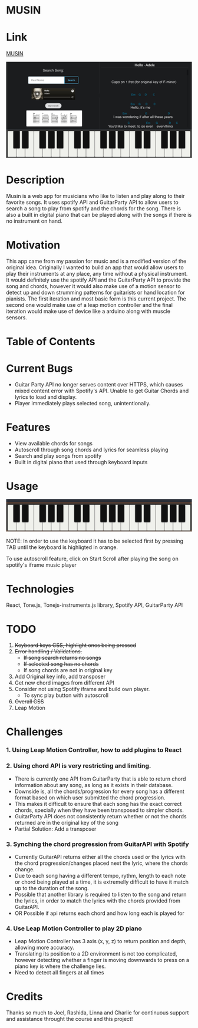 # MUSIN

# Link

[MUSIN](https://victorzw895.github.io/musin/)

![Musin](./public/Musin.jpg "Musin")

# Description

Musin is a web app for musicians who like to listen and play along to their favorite songs. It uses spotify API and GuitarParty API to allow users to search a song to play from spotify and the chords for the song.
There is also a built in digital piano that can be played along with the songs if there is no instrument on hand.

# Motivation

This app came from my passion for music and is a modified version of the original idea. Originally I wanted to build an app that would allow users to play their instruments at any place, any time without a physical instrument.
It would definitely use the spotify API and the GuitarParty API to provide the song and chords, however it would also make use of a motion sensor to detect up and down strumming patterns for guitarists or hand location for pianists.
The first iteration and most basic form is this current project. The second one would make use of a leap motion controller and the final iteration would make use of device like a arduino along with muscle sensors.

# Table of Contents

# Current Bugs

- Guitar Party API no longer serves content over HTTPS, which causes mixed content error with Spotify's API. Unable to get Guitar Chords and lyrics to load and display.
- Player immediately plays selected song, unintentionally.

# Features

- View available chords for songs
- Autoscroll through song chords and lyrics for seamless playing
- Search and play songs from spotify
- Built in digital piano that used through keyboard inputs

# Usage

![Select keyboard](./public/highlighted-piano.jpg "Select Keyboard")

NOTE: In order to use the keyboard it has to be selected first by pressing TAB until the keyboard is highligted in orange.

To use autoscroll feature, click on Start Scroll after playing the song on spotify's iframe music player

# Technologies

React, Tone.js, Tonejs-instruments.js library, Spotify API, GuitarParty API

# TODO

1. ~~Keyboard keys CSS, highlight ones being pressed~~
2. ~~Error handling / Validations.~~
   - ~~If song search returns no songs~~
   - ~~If selected song has no chords~~
   - If song chords are not in original key
3. Add Original key info, add transposer
4. Get new chord images from different API
5. Consider not using Spotify iframe and build own player.
   - To sync play button with autoscroll
6. ~~Overall CSS~~
7. Leap Motion

# Challenges

### 1. Using Leap Motion Controller, how to add plugins to React

### 2. Using chord API is very restricting and limiting.

- There is currently one API from GuitarParty that is able to return chord information about any song, as long as it exists in their database.
- Downside is, all the chords/progression for every song has a different format based on which user submitted the chord progression.
- This makes it difficult to ensure that each song has the exact correct chords, specially when they have been transposed to simpler chords.
- GuitarParty API does not consistently return whether or not the chords returned are in the original key of the song
- Partial Solution: Add a transposer

### 3. Synching the chord progression from GuitarAPI with Spotify

- Currently GuitarAPI returns either all the chords used or the lyrics with the chord progression/changes placed next the lyric, where the chords change.
- Due to each song having a different tempo, rythm, length to each note or chord being played at a time, it is extremelly difficult to have it match up to the duration of the song.
- Possible that another library is required to listen to the song and return the lyrics, in order to match the lyrics with the chords provided from GuitarAPI.
- OR Possible if api returns each chord and how long each is played for

### 4. Use Leap Motion Controller to play 2D piano

- Leap Motion Controller has 3 axis (x, y, z) to return position and depth, allowing more accuracy.
- Translating its position to a 2D environment is not too complicated, however detecting whether a finger is moving downwards to press on a piano key is where the challenge lies.
- Need to detect all fingers at all times

# Credits

Thanks so much to Joel, Rashida, Linna and Charlie for continuous support and assistance throught the course and this project!
